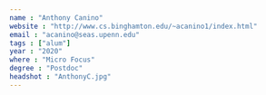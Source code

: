 ```yaml
---
name : "Anthony Canino"
website : "http://www.cs.binghamton.edu/~acanino1/index.html"
email : "acanino@seas.upenn.edu"
tags : ["alum"]
year : "2020"
where : "Micro Focus"
degree : "Postdoc"
headshot : "AnthonyC.jpg"
---
```

